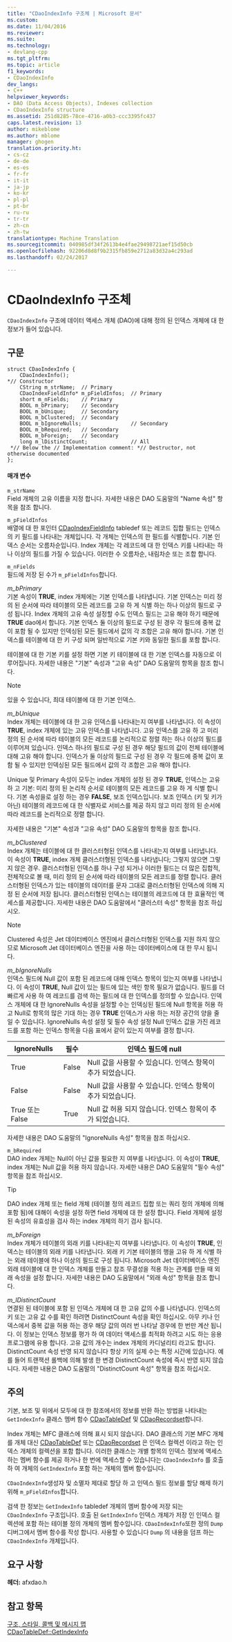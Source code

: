 ```yaml
---
title: "CDaoIndexInfo 구조체 | Microsoft 문서"
ms.custom: 
ms.date: 11/04/2016
ms.reviewer: 
ms.suite: 
ms.technology:
- devlang-cpp
ms.tgt_pltfrm: 
ms.topic: article
f1_keywords:
- CDaoIndexInfo
dev_langs:
- C++
helpviewer_keywords:
- DAO (Data Access Objects), Indexes collection
- CDaoIndexInfo structure
ms.assetid: 251d8285-78ce-4716-a0b3-ccc3395fc437
caps.latest.revision: 13
author: mikeblome
ms.author: mblome
manager: ghogen
translation.priority.ht:
- cs-cz
- de-de
- es-es
- fr-fr
- it-it
- ja-jp
- ko-kr
- pl-pl
- pt-br
- ru-ru
- tr-tr
- zh-cn
- zh-tw
translationtype: Machine Translation
ms.sourcegitcommit: 040985df34f2613b4e4fae29498721aef15d50cb
ms.openlocfilehash: 92206d8d8f9b2315fb859e2712a83d32a4c293ad
ms.lasthandoff: 02/24/2017

---
```

# <a name="cdaoindexinfo-structure"></a>CDaoIndexInfo 구조체
`CDaoIndexInfo` 구조에 데이터 액세스 개체 (DAO)에 대해 정의 된 인덱스 개체에 대 한 정보가 들어 있습니다.  
  
## <a name="syntax"></a>구문  
  
```  
struct CDaoIndexInfo {  
    CDaoIndexInfo();
*// Constructor  
    CString m_strName;  // Primary  
    CDaoIndexFieldInfo* m_pFieldInfos;  // Primary  
    short m_nFields;    // Primary  
    BOOL m_bPrimary;    // Secondary  
    BOOL m_bUnique;     // Secondary  
    BOOL m_bClustered;  // Secondary  
    BOOL m_bIgnoreNulls;                // Secondary  
    BOOL m_bRequired;   // Secondary  
    BOOL m_bForeign;    // Secondary  
    long m_lDistinctCount;              // All  
 *// Below the // Implementation comment: *// Destructor, not otherwise documented  
};   
```  
  
#### <a name="parameters"></a>매개 변수  
 `m_strName`  
 Field 개체의 고유 이름을 지정 합니다. 자세한 내용은 DAO 도움말의 "Name 속성" 항목을 참조 합니다.  
  
 `m_pFieldInfos`  
 배열에 대 한 포인터 [CDaoIndexFieldInfo](../../mfc/reference/cdaoindexfieldinfo-structure.md) tabledef 또는 레코드 집합 필드는 인덱스의 키 필드를 나타내는 개체입니다. 각 개체는 인덱스의 한 필드를 식별합니다. 기본 인덱스 순서는 오름차순입니다. Index 개체는 각 레코드에 대 한 인덱스 키를 나타내는 하나 이상의 필드를 가질 수 있습니다. 이러한 수 오름차순, 내림차순 또는 조합 합니다.  
  
 `m_nFields`  
 필드에 저장 된 수가 `m_pFieldInfos`합니다.  
  
 *m_bPrimary*  
 기본 속성이 **TRUE**, index 개체에는 기본 인덱스를 나타냅니다. 기본 인덱스는 미리 정의 된 순서에 따라 테이블의 모든 레코드를 고유 하 게 식별 하는 하나 이상의 필드로 구성 됩니다. Index 개체의 고유 속성 설정할 수도 인덱스 필드는 고유 해야 하기 때문에 **TRUE** dao에서 합니다. 기본 인덱스 둘 이상의 필드로 구성 된 경우 각 필드에 중복 값이 포함 될 수 있지만 인덱싱된 모든 필드에서 값의 각 조합은 고유 해야 합니다. 기본 인덱스를 테이블에 대 한 키 구성 되며 일반적으로 기본 키와 동일한 필드를 포함 합니다.  
  
 테이블에 대 한 기본 키를 설정 하면 기본 키 테이블에 대 한 기본 인덱스를 자동으로 이루어집니다. 자세한 내용은 "기본" 속성과 "고유 속성" DAO 도움말의 항목을 참조 합니다.  
  
> [!NOTE]
>  있을 수 있습니다, 최대 테이블에 대 한 기본 인덱스.  
  
 *m_bUnique*  
 Index 개체는 테이블에 대 한 고유 인덱스를 나타내는지 여부를 나타냅니다. 이 속성이 **TRUE**, index 개체에 있는 고유 인덱스를 나타냅니다. 고유 인덱스를 고유 하 고 미리 정의 된 순서에 따라 테이블의 모든 레코드를 논리적으로 정렬 하는 하나 이상의 필드를 이루어져 있습니다. 인덱스 하나의 필드로 구성 된 경우 해당 필드의 값이 전체 테이블에 대해 고유 해야 합니다. 인덱스가 둘 이상의 필드로 구성 된 경우 각 필드에 중복 값이 포함 될 수 있지만 인덱싱된 모든 필드에서 값의 각 조합은 고유 해야 합니다.  
  
 Unique 및 Primary 속성이 모두는 index 개체의 설정 된 경우 **TRUE**, 인덱스는 고유 하 고 기본: 미리 정의 된 논리적 순서로 테이블의 모든 레코드를 고유 하 게 식별 합니다. 기본 속성을로 설정 하는 경우 **FALSE**, 보조 인덱스입니다. 보조 인덱스 (키 및 키가 아닌) 테이블의 레코드에 대 한 식별자로 서비스를 제공 하지 않고 미리 정의 된 순서에 따라 레코드를 논리적으로 정렬 합니다.  
  
 자세한 내용은 "기본" 속성과 "고유 속성" DAO 도움말의 항목을 참조 합니다.  
  
 *m_bClustered*  
 Index 개체는 테이블에 대 한 클러스터형된 인덱스를 나타내는지 여부를 나타냅니다. 이 속성이 **TRUE**, index 개체 클러스터형된 인덱스를 나타냅니다; 그렇지 않으면 그렇지 않은 경우. 클러스터형된 인덱스를 하나 구성 되거나 이러한 필드는 더 많은 집합적, 전체적으로 볼 때, 미리 정의 된 순서에 따라 테이블의 모든 레코드를 정렬 합니다. 클러스터형된 인덱스가 있는 테이블의 데이터를 문자 그대로 클러스터형된 인덱스에 의해 지정 된 순서에 저장 됩니다. 클러스터형된 인덱스는 테이블의 레코드에 대 한 효율적인 액세스를 제공합니다. 자세한 내용은 DAO 도움말에서 "클러스터 속성" 항목을 참조 하십시오.  
  
> [!NOTE]
>  Clustered 속성은 Jet 데이터베이스 엔진에서 클러스터형된 인덱스를 지원 하지 않으므로 Microsoft Jet 데이터베이스 엔진을 사용 하는 데이터베이스에 대 한 무시 됩니다.  
  
 *m_bIgnoreNulls*  
 인덱스 필드에 Null 값이 포함 된 레코드에 대해 인덱스 항목이 있는지 여부를 나타냅니다. 이 속성이 **TRUE**, Null 값이 있는 필드에 있는 색인 항목 필요가 없습니다. 필드를 더 빠르게 사용 하 여 레코드를 검색 하는 필드에 대 한 인덱스를 정의할 수 있습니다. 인덱스 개체에 대 한 IgnoreNulls 속성을 설정할 수는 인덱싱된 필드에 Null 항목을 허용 하 고 Null로 항목의 많은 기대 하는 경우 **TRUE** 인덱스가 사용 하는 저장 공간의 양을 줄일 수 있습니다. IgnoreNulls 속성 설정 및 필수 속성 설정 Null 인덱스 값을 가진 레코드를 포함 하는 인덱스 항목을 다음 표에서 같이 있는지 여부를 결정 합니다.  
  
|IgnoreNulls|필수|인덱스 필드에 null|  
|-----------------|--------------|-------------------------|  
|True|False|Null 값을 사용할 수 있습니다. 인덱스 항목이 추가 되었습니다.|  
|False|False|Null 값을 사용할 수 있습니다. 인덱스 항목이 추가 되었습니다.|  
|True 또는 False|True|Null 값 허용 되지 않습니다. 인덱스 항목이 추가 되었습니다.|  
  
 자세한 내용은 DAO 도움말의 "IgnoreNulls 속성" 항목을 참조 하십시오.  
  
 `m_bRequired`  
 DAO index 개체는 Null이 아닌 값을 필요한 지 여부를 나타냅니다. 이 속성이 **TRUE**, index 개체는 Null 값을 허용 하지 않습니다. 자세한 내용은 DAO 도움말의 "필수 속성" 항목을 참조 하십시오.  
  
> [!TIP]
>  DAO index 개체 또는 field 개체 (테이블 정의 레코드 집합 또는 쿼리 정의 개체에 의해 포함 됨)에 대해이 속성을 설정 하면 field 개체에 대 한 설정 합니다. Field 개체에 설정 된 속성의 유효성을 검사 하는 index 개체의 하기 검사 됩니다.  
  
 *m_bForeign*  
 Index 개체가 테이블의 외래 키를 나타내는지 여부를 나타냅니다. 이 속성이 **TRUE**, 인덱스는 테이블의 외래 키를 나타냅니다. 외래 키 기본 테이블의 행을 고유 하 게 식별 하는 외래 테이블에 하나 이상의 필드로 구성 됩니다. Microsoft Jet 데이터베이스 엔진 외래 테이블에 대 한 인덱스 개체를 만들고 참조 무결성을 적용 하는 관계를 만들 때 외래 속성을 설정 합니다. 자세한 내용은 DAO 도움말에서 "외래 속성" 항목을 참조 합니다.  
  
 *m_lDistinctCount*  
 연결된 된 테이블에 포함 된 인덱스 개체에 대 한 고유 값의 수를 나타냅니다. 인덱스의 키 또는 고유 값 수를 확인 하려면 DistinctCount 속성을 확인 하십시오. 아무 키나 인덱스에서 중복 값을 허용 하는 경우 해당 값의 여러 번 나타날 경우에 한 번만 계산 됩니다. 이 정보는 인덱스 정보를 평가 하 여 데이터 액세스를 최적화 하려고 시도 하는 응용 프로그램에 유용 합니다. 고유 값의 개수는 index 개체의 카디널리티 라고도 합니다. DistinctCount 속성 반영 되지 않습니다 항상 키의 실제 수는 특정 시간에 있습니다. 예를 들어 트랜잭션 롤백에 의해 발생 한 변경 DistinctCount 속성에 즉시 반영 되지 않습니다. 자세한 내용은 DAO 도움말의 "DistinctCount 속성" 항목을 참조 하십시오.  
  
## <a name="remarks"></a>주의  
 기본, 보조 및 위에서 모두에 대 한 참조에서의 정보를 반환 하는 방법을 나타내는 `GetIndexInfo` 클래스 멤버 함수 [CDaoTableDef](../../mfc/reference/cdaotabledef-class.md#getindexinfo) 및 [CDaoRecordset](../../mfc/reference/cdaorecordset-class.md#getindexinfo)합니다.  
  
 Index 개체는 MFC 클래스에 의해 표시 되지 않습니다. DAO 클래스의 기본 MFC 개체를 개체 대신 [CDaoTableDef](../../mfc/reference/cdaotabledef-class.md) 또는 [CDaoRecordset](../../mfc/reference/cdaorecordset-class.md) 은 인덱스 컬렉션 이라고 하는 인덱스 개체의 컬렉션을 포함 합니다. 이러한 클래스는 개별 항목의 인덱스 정보에 액세스 하는 멤버 함수를 제공 하거나 한 번에 액세스할 수 있습니다는 `CDaoIndexInfo` 를 호출 하 여 개체의 `GetIndexInfo` 포함 하는 개체의 멤버 함수입니다.  
  
 `CDaoIndexInfo`생성자 및 소멸자 제대로 할당 하 고 인덱스 필드 정보를 할당 해제 하기 위해 `m_pFieldInfos`합니다.  
  
 검색 한 정보는 `GetIndexInfo` tabledef 개체의 멤버 함수에 저장 되는 `CDaoIndexInfo` 구조입니다. 호출 된 `GetIndexInfo` 인덱스 개체가 저장 인 인덱스 컬렉션에 포함 하는 테이블 정의 개체의 멤버 함수입니다. `CDaoIndexInfo`또한 정의 `Dump` 디버그에서 멤버 함수를 작성 합니다. 사용할 수 있습니다 `Dump` 의 내용을 덤프 하는 `CDaoIndexInfo` 개체입니다.  
  
## <a name="requirements"></a>요구 사항  
 **헤더:** afxdao.h  
  
## <a name="see-also"></a>참고 항목  
 [구조, 스타일, 콜백 및 메시지 맵](../../mfc/reference/structures-styles-callbacks-and-message-maps.md)   
 [CDaoTableDef::GetIndexInfo](../../mfc/reference/cdaotabledef-class.md#getindexinfo)


